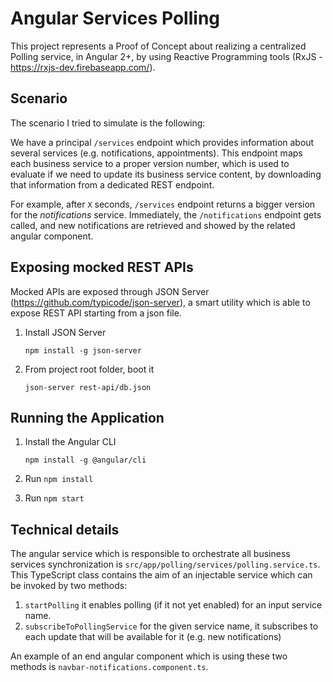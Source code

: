 # Angular Services Polling

This project represents a Proof of Concept about realizing a centralized Polling service, in Angular 2+, by using Reactive Programming tools (RxJS - https://rxjs-dev.firebaseapp.com/).

## Scenario

The scenario I tried to simulate is the following: 

We have a principal `/services` endpoint which provides information about several services (e.g. notifications, appointments). This endpoint maps each business service to a proper version number, which is used to evaluate if we need to update its business service content, by downloading that information from a dedicated REST endpoint.

For example, after `X` seconds, `/services` endpoint returns a bigger version for the *notifications* service. Immediately, the `/notifications` endpoint gets called, and new notifications are retrieved and showed by the related angular component.

## Exposing mocked REST APIs

Mocked APIs are exposed through JSON Server (https://github.com/typicode/json-server), a smart utility which is able to expose REST API starting from a json file.

1. Install JSON Server
    
    `npm install -g json-server`
2. From project root folder, boot it
    
    `json-server rest-api/db.json`    

## Running the Application

1. Install the Angular CLI

    `npm install -g @angular/cli`
1. Run `npm install`
1. Run `npm start`

## Technical details

The angular service which is responsible to orchestrate all business services synchronization is `src/app/polling/services/polling.service.ts`.
This TypeScript class contains the aim of an injectable service which can be invoked by two methods:

1. `startPolling` it enables polling (if it not yet enabled) for an input service name.
1. `subscribeToPollingService` for the given service name, it subscribes to each update that will be available for it (e.g. new notifications)

An example of an end angular component which is using these two methods is `navbar-notifications.component.ts`.